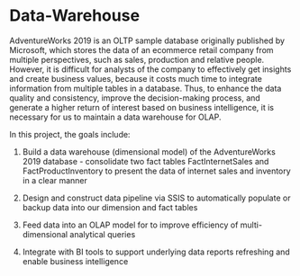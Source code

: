 # Data-Warehouse 
AdventureWorks 2019 is an OLTP sample database originally published by Microsoft, which stores the data of an ecommerce retail company from multiple perspectives, such as sales, production and relative people. However, it is difficult for analysts of the company to effectively get insights and create business values, because it costs much time to integrate information from multiple tables in a database. Thus, to enhance the data quality and consistency, improve the decision-making process, and generate a higher return of interest based on business intelligence, it is necessary for us to maintain a data warehouse for OLAP.

In this project, the goals include: 

1. Build a data warehouse (dimensional model) of the AdventureWorks 2019 database - consolidate two fact tables FactInternetSales and FactProductInventory to present the data of internet sales and inventory in a clear manner

2. Design and construct data pipeline via SSIS to automatically populate or backup data into our dimension and fact tables

3. Feed data into an OLAP model for to improve efficiency of multi-dimensional analytical queries

4. Integrate with BI tools to support underlying data reports refreshing and enable business intelligence
